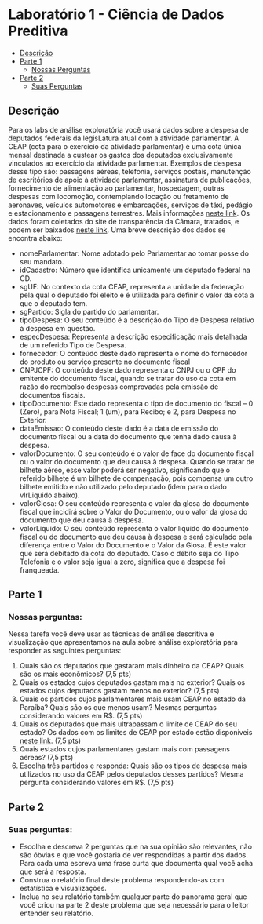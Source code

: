 # Laboratório 1 - Ciência de Dados Preditiva

* [Descrição](#descrição)
* [Parte 1](#parte-1)
    * [Nossas Perguntas](#nossas-perguntas)
* [Parte 2](#parte-2)
    * [Suas Perguntas](#suas-perguntas)

## Descrição

Para os labs de análise exploratória você usará dados sobre a despesa de deputados federais da legisLatura atual com a atividade parlamentar. A CEAP (cota para o exercício da atividade parlamentar) é uma cota única mensal destinada a custear os gastos dos deputados exclusivamente vinculados ao exercício da atividade parlamentar. Exemplos de despesa desse tipo são: passagens aéreas, telefonia, serviços postais, manutenção de escritórios de apoio à atividade parlamentar, assinatura de publicações, fornecimento de alimentação ao parlamentar, hospedagem, outras despesas com locomoção, contemplando locação ou fretamento de aeronaves, veículos automotores e embarcações, serviços de táxi, pedágio e estacionamento e passagens terrestres. Mais informações [neste link](http://www2.camara.leg.br/transparencia/acesso-a-informacao/copy_of_perguntas-frequentes/cota-para-o-exercicio-da-atividade-parlamentar). Os dados foram coletados do site de transparência da Câmara, tratados, e podem ser baixados [neste link](https://canvas.instructure.com/courses/1402758/files/67618888/download?verifier=ibyou5PYo9aaFgRaefc0keYkHhkQ2EqIArdmI1bq&wrap=1). Uma breve descrição dos dados se encontra abaixo:

* nomeParlamentar: Nome adotado pelo Parlamentar ao tomar posse do seu mandato.
* idCadastro: Número que identifica unicamente um deputado federal na CD.
* sgUF: No contexto da cota CEAP, representa a unidade da federação pela qual o deputado foi eleito e é utilizada para definir o valor da cota a que o deputado tem.
* sgPartido: Sigla do partido do parlamentar.
* tipoDespesa: O seu conteúdo é a descrição do Tipo de Despesa relativo à despesa em questão.
* especDespesa: Representa a descrição  especificação mais detalhada de um referido Tipo de Despesa.
* fornecedor: O conteúdo deste dado representa o nome do fornecedor do produto ou serviço presente no documento fiscal
* CNPJCPF: O conteúdo deste dado representa o CNPJ ou o CPF do emitente do documento fiscal, quando se tratar do uso da cota em razão do reembolso despesas comprovadas pela emissão de documentos fiscais.
* tipoDocumento: Este dado representa o tipo de documento do fiscal – 0 (Zero), para Nota Fiscal; 1 (um), para Recibo; e 2, para Despesa no Exterior.
* dataEmissao: O conteúdo deste dado é a data de emissão do documento fiscal ou a data do documento que tenha dado causa à despesa.
* valorDocumento: O seu conteúdo é o valor de face do documento fiscal ou o valor do documento que deu causa à despesa. Quando se tratar de bilhete aéreo, esse valor poderá ser negativo, significando que o referido bilhete é um bilhete de compensação, pois compensa um outro bilhete emitido e não utilizado pelo deputado (idem para o dado vlrLiquido abaixo).
* valorGlosa: O seu conteúdo representa o valor da glosa do documento fiscal que incidirá sobre o Valor do Documento, ou o valor da glosa do documento que deu causa à despesa.
* valorLiquido: O seu conteúdo representa o valor líquido do documento fiscal ou do documento que deu causa à despesa e será calculado pela diferença entre o Valor do Documento e o Valor da Glosa. É este valor que será debitado da cota do deputado. Caso o débito seja do Tipo Telefonia e o valor seja igual a zero, significa que a despesa foi franqueada.

## Parte 1
### Nossas perguntas:

Nessa tarefa você deve usar as técnicas de análise descritiva e visualização que apresentamos na aula sobre análise exploratória para responder as seguintes perguntas:

1. Quais são os deputados que gastaram mais dinheiro da CEAP? Quais são os mais econômicos? (7,5 pts)
2. Quais os estados cujos deputados gastam mais no exterior? Quais os estados cujos deputados gastam menos no exterior? (7,5 pts)
3. Quais os partidos cujos parlamentares mais usam CEAP no estado da Paraíba? Quais são os que menos usam? Mesmas perguntas considerando valores em R$. (7,5 pts)
4. Quais os deputados que mais ultrapassam o limite de CEAP do seu estado? Os dados com os limites de CEAP por estado estão disponíveis [neste link](https://canvas.instructure.com/courses/1402758/files/67618889/download?verifier=vfi4jwcg26IVtelxRY7Sm5RnhrAuKcNrOrw2Yt6Y). (7,5 pts)
5. Quais estados cujos parlamentares gastam mais com passagens aéreas? (7,5 pts)
6. Escolha três partidos e responda: Quais são os tipos de despesa mais utilizados no uso da CEAP pelos deputados desses partidos? Mesma pergunta considerando valores em R$. (7,5 pts)

## Parte 2
### Suas perguntas: 

* Escolha e descreva 2 perguntas que na sua opinião são relevantes, não são óbvias e que você gostaria de ver respondidas a partir dos dados. Para cada uma escreva uma frase curta que documenta qual você acha que será a resposta.  
* Construa o relatório final deste problema respondendo-as com estatística e visualizações.
* Inclua no seu relatório também qualquer parte do panorama geral que você criou na parte 2 deste problema que seja necessário para o leitor entender seu relatório.
